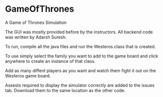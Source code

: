 GameOfThrones
=============

A Game of Thrones Simulation

The GUI was mostly provided before by the instructors. 
All backend code was written by Adarsh Suresh.

To run, compile all the java files and run the Westeros.class that is created.

To use simply select the family you want to add to the game board and click anywhere to create an instance of that class.

Add as many diffent players as you want and watch them fight it out on the Westeros game board.

Assests required to display the simulator correctly are added to the issues tab. Download them to the same location as the other code.
